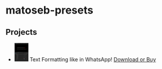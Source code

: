 # matoseb-presets

## Projects
- <img src="./Text%20Formatting/screenshot.png" height="50"> Text Formatting like in WhatsApp! [Download or Buy](https://matoseb.gumroad.com/l/SDyZC)